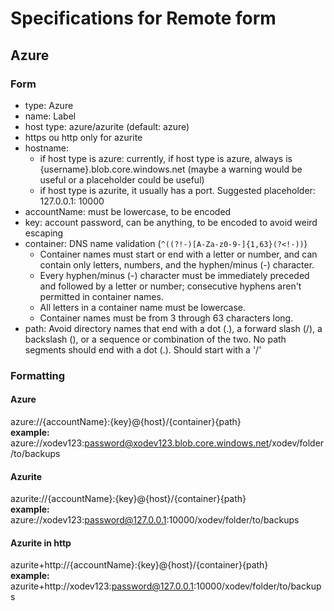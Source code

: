 # Specifications for Remote form

## Azure

### Form

- type: Azure
- name: Label
- host type: azure/azurite (default: azure)
- https ou http only for azurite
- hostname:
  - if host type is azure: currently, if host type is azure, always is {username}.blob.core.windows.net (maybe a warning would be useful or a placeholder could be useful)
  - if host type is azurite, it usually has a port. Suggested placeholder: 127.0.0.1: 10000
- accountName: must be lowercase, to be encoded
- key: account password, can be anything, to be encoded to avoid weird escaping
- container: DNS name validation (`^((?!-)[A-Za-z0-9-]{1,63}(?<!-))`)
  - Container names must start or end with a letter or number, and can contain only letters, numbers, and the hyphen/minus (-) character.
  - Every hyphen/minus (-) character must be immediately preceded and followed by a letter or number; consecutive hyphens aren't permitted in container names.
  - All letters in a container name must be lowercase.
  - Container names must be from 3 through 63 characters long.
- path: Avoid directory names that end with a dot (.), a forward slash (/), a backslash (\), or a sequence or combination of the two. No path segments should end with a dot (.). Should start with a '/'

### Formatting

#### Azure

azure://{accountName}:{key}@{host}/{container}{path}  
**example:** azure://xodev123:password@xodev123.blob.core.windows.net/xodev/folder/to/backups

#### Azurite

azurite://{accountName}:{key}@{host}/{container}{path}  
**example:** azure://xodev123:password@127.0.0.1:10000/xodev/folder/to/backups

#### Azurite in http

azurite+http://{accountName}:{key}@{host}/{container}{path}  
**example:** azurite+http://xodev123:password@127.0.0.1:10000/xodev/folder/to/backups
